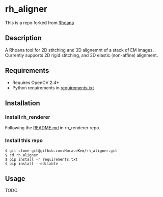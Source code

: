 # rh_aligner
This is a repo forked from [Rhoana](https://github.com/Rhoana/rh_aligner)
## Description
A Rhoana tool for 2D stitching and 3D alignemnt of a stack of EM images.
Currently supports 2D rigid stitching, and 3D elastic (non-affine) alignment.

## Requirements
- Requires OpenCV 2.4+
- Python requirements in [requirements.txt](requirements.txt)

## Installation
### Install rh_renderer
Following the [README.md](https://github.com/HoraceKem/rh_renderer) in rh_renderer repo.
### Install this repo
```
$ git clone git@github.com:HoraceKem/rh_aligner.git
$ cd rh_aligner
$ pip install -r requirements.txt
$ pip install --editable .
```

## Usage

TODO.

